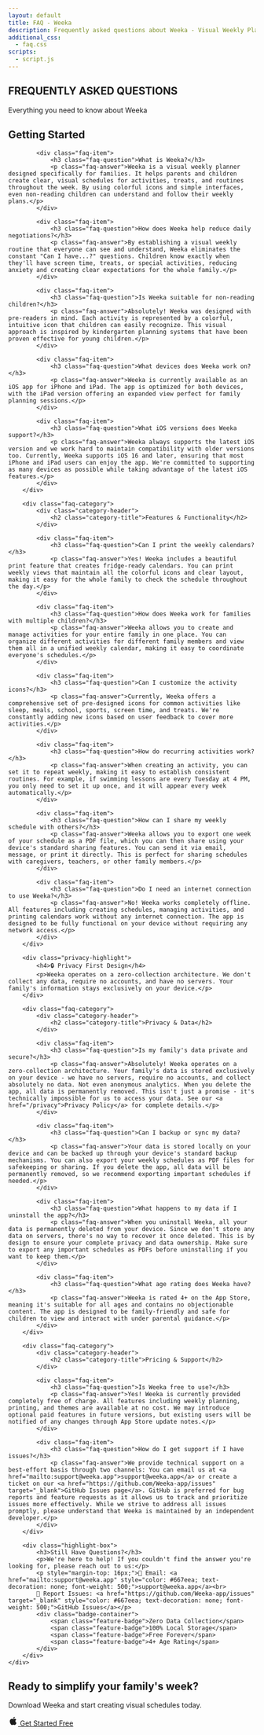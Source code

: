 ```yaml
---
layout: default
title: FAQ - Weeka
description: Frequently asked questions about Weeka - Visual Weekly Planner for Families
additional_css:
  - faq.css
scripts:
  - script.js
---
```


<section class="faq-hero">
    <div class="container">
        <h1>FREQUENTLY ASKED QUESTIONS</h1>
        <p class="faq-subtitle">Everything you need to know about Weeka</p>
    </div>
</section>

<section class="faq-content">
    <div class="container">
        <div class="faq-category">
            <div class="category-header">
                <h2 class="category-title">Getting Started</h2>
            </div>
            
            <div class="faq-item">
                <h3 class="faq-question">What is Weeka?</h3>
                <p class="faq-answer">Weeka is a visual weekly planner designed specifically for families. It helps parents and children create clear, visual schedules for activities, treats, and routines throughout the week. By using colorful icons and simple interfaces, even non-reading children can understand and follow their weekly plans.</p>
            </div>
            
            <div class="faq-item">
                <h3 class="faq-question">How does Weeka help reduce daily negotiations?</h3>
                <p class="faq-answer">By establishing a visual weekly routine that everyone can see and understand, Weeka eliminates the constant "Can I have...?" questions. Children know exactly when they'll have screen time, treats, or special activities, reducing anxiety and creating clear expectations for the whole family.</p>
            </div>
            
            <div class="faq-item">
                <h3 class="faq-question">Is Weeka suitable for non-reading children?</h3>
                <p class="faq-answer">Absolutely! Weeka was designed with pre-readers in mind. Each activity is represented by a colorful, intuitive icon that children can easily recognize. This visual approach is inspired by kindergarten planning systems that have been proven effective for young children.</p>
            </div>
            
            <div class="faq-item">
                <h3 class="faq-question">What devices does Weeka work on?</h3>
                <p class="faq-answer">Weeka is currently available as an iOS app for iPhone and iPad. The app is optimized for both devices, with the iPad version offering an expanded view perfect for family planning sessions.</p>
            </div>
            
            <div class="faq-item">
                <h3 class="faq-question">What iOS versions does Weeka support?</h3>
                <p class="faq-answer">Weeka always supports the latest iOS version and we work hard to maintain compatibility with older versions too. Currently, Weeka supports iOS 16 and later, ensuring that most iPhone and iPad users can enjoy the app. We're committed to supporting as many devices as possible while taking advantage of the latest iOS features.</p>
            </div>
        </div>

        <div class="faq-category">
            <div class="category-header">
                <h2 class="category-title">Features & Functionality</h2>
            </div>
            
            <div class="faq-item">
                <h3 class="faq-question">Can I print the weekly calendars?</h3>
                <p class="faq-answer">Yes! Weeka includes a beautiful print feature that creates fridge-ready calendars. You can print weekly views that maintain all the colorful icons and clear layout, making it easy for the whole family to check the schedule throughout the day.</p>
            </div>
            
            <div class="faq-item">
                <h3 class="faq-question">How does Weeka work for families with multiple children?</h3>
                <p class="faq-answer">Weeka allows you to create and manage activities for your entire family in one place. You can organize different activities for different family members and view them all in a unified weekly calendar, making it easy to coordinate everyone's schedules.</p>
            </div>
            
            <div class="faq-item">
                <h3 class="faq-question">Can I customize the activity icons?</h3>
                <p class="faq-answer">Currently, Weeka offers a comprehensive set of pre-designed icons for common activities like sleep, meals, school, sports, screen time, and treats. We're constantly adding new icons based on user feedback to cover more activities.</p>
            </div>
            
            <div class="faq-item">
                <h3 class="faq-question">How do recurring activities work?</h3>
                <p class="faq-answer">When creating an activity, you can set it to repeat weekly, making it easy to establish consistent routines. For example, if swimming lessons are every Tuesday at 4 PM, you only need to set it up once, and it will appear every week automatically.</p>
            </div>
            
            <div class="faq-item">
                <h3 class="faq-question">How can I share my weekly schedule with others?</h3>
                <p class="faq-answer">Weeka allows you to export one week of your schedule as a PDF file, which you can then share using your device's standard sharing features. You can send it via email, message, or print it directly. This is perfect for sharing schedules with caregivers, teachers, or other family members.</p>
            </div>
            
            <div class="faq-item">
                <h3 class="faq-question">Do I need an internet connection to use Weeka?</h3>
                <p class="faq-answer">No! Weeka works completely offline. All features including creating schedules, managing activities, and printing calendars work without any internet connection. The app is designed to be fully functional on your device without requiring any network access.</p>
            </div>
        </div>

        <div class="privacy-highlight">
            <h4>🔒 Privacy First Design</h4>
            <p>Weeka operates on a zero-collection architecture. We don't collect any data, require no accounts, and have no servers. Your family's information stays exclusively on your device.</p>
        </div>

        <div class="faq-category">
            <div class="category-header">
                <h2 class="category-title">Privacy & Data</h2>
            </div>
            
            <div class="faq-item">
                <h3 class="faq-question">Is my family's data private and secure?</h3>
                <p class="faq-answer">Absolutely! Weeka operates on a zero-collection architecture. Your family's data is stored exclusively on your device - we have no servers, require no accounts, and collect absolutely no data. Not even anonymous analytics. When you delete the app, all data is permanently removed. This isn't just a promise - it's technically impossible for us to access your data. See our <a href="/privacy">Privacy Policy</a> for complete details.</p>
            </div>
            
            <div class="faq-item">
                <h3 class="faq-question">Can I backup or sync my data?</h3>
                <p class="faq-answer">Your data is stored locally on your device and can be backed up through your device's standard backup mechanisms. You can also export your weekly schedules as PDF files for safekeeping or sharing. If you delete the app, all data will be permanently removed, so we recommend exporting important schedules if needed.</p>
            </div>
            
            <div class="faq-item">
                <h3 class="faq-question">What happens to my data if I uninstall the app?</h3>
                <p class="faq-answer">When you uninstall Weeka, all your data is permanently deleted from your device. Since we don't store any data on servers, there's no way to recover it once deleted. This is by design to ensure your complete privacy and data ownership. Make sure to export any important schedules as PDFs before uninstalling if you want to keep them.</p>
            </div>
            
            <div class="faq-item">
                <h3 class="faq-question">What age rating does Weeka have?</h3>
                <p class="faq-answer">Weeka is rated 4+ on the App Store, meaning it's suitable for all ages and contains no objectionable content. The app is designed to be family-friendly and safe for children to view and interact with under parental guidance.</p>
            </div>
        </div>

        <div class="faq-category">
            <div class="category-header">
                <h2 class="category-title">Pricing & Support</h2>
            </div>
            
            <div class="faq-item">
                <h3 class="faq-question">Is Weeka free to use?</h3>
                <p class="faq-answer">Yes! Weeka is currently provided completely free of charge. All features including weekly planning, printing, and themes are available at no cost. We may introduce optional paid features in future versions, but existing users will be notified of any changes through App Store update notes.</p>
            </div>
            
            <div class="faq-item">
                <h3 class="faq-question">How do I get support if I have issues?</h3>
                <p class="faq-answer">We provide technical support on a best-effort basis through two channels: You can email us at <a href="mailto:support@weeka.app">support@weeka.app</a> or create a ticket on our <a href="https://github.com/Weeka-app/issues" target="_blank">GitHub Issues page</a>. GitHub is preferred for bug reports and feature requests as it allows us to track and prioritize issues more effectively. While we strive to address all issues promptly, please understand that Weeka is maintained by an independent developer.</p>
            </div>
        </div>

        <div class="highlight-box">
            <h3>Still Have Questions?</h3>
            <p>We're here to help! If you couldn't find the answer you're looking for, please reach out to us:</p>
            <p style="margin-top: 16px;">📧 Email: <a href="mailto:support@weeka.app" style="color: #667eea; text-decoration: none; font-weight: 500;">support@weeka.app</a><br>
            🐛 Report Issues: <a href="https://github.com/Weeka-app/issues" target="_blank" style="color: #667eea; text-decoration: none; font-weight: 500;">GitHub Issues</a></p>
            <div class="badge-container">
                <span class="feature-badge">Zero Data Collection</span>
                <span class="feature-badge">100% Local Storage</span>
                <span class="feature-badge">Free Forever</span>
                <span class="feature-badge">4+ Age Rating</span>
            </div>
        </div>
    </div>
</section>

<section class="cta">
    <div class="container">
        <h2>Ready to simplify your family's week?</h2>
        <p>Download Weeka and start creating visual schedules today.</p>
        <a href="https://apps.apple.com" class="btn btn-primary">
            <svg width="20" height="20" viewBox="0 0 24 24" fill="currentColor">
                <path d="M18.71 19.5c-.83 1.24-1.71 2.45-3.05 2.47-1.34.03-1.77-.79-3.29-.79-1.53 0-2 .77-3.27.82-1.31.05-2.3-1.32-3.14-2.53C4.25 17 2.94 12.45 4.7 9.39c.87-1.52 2.43-2.48 4.12-2.51 1.28-.02 2.5.87 3.29.87.78 0 2.26-1.07 3.81-.91.65.03 2.47.26 3.64 1.98-.09.06-2.17 1.28-2.15 3.81.03 3.02 2.65 4.03 2.68 4.04-.03.07-.42 1.44-1.38 2.83M13 3.5c.73-.83 1.94-1.46 2.94-1.5.13 1.17-.34 2.35-1.04 3.19-.69.85-1.83 1.51-2.95 1.42-.15-1.15.41-2.35 1.05-3.11z"/>
            </svg>
            Get Started Free
        </a>
    </div>
</section>

<script>
    // Check if page is opened from iOS app
    const urlParams = new URLSearchParams(window.location.search);
    const isAppView = urlParams.get('app') === 'true' || urlParams.get('source') === 'ios';
    
    if (isAppView) {
        document.body.classList.add('app-view');
    }
</script>
